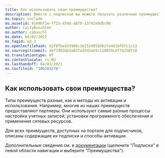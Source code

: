 ```yaml
---
title: Как использовать свои преимущества?
description: Вместе с подпиской вы можете получать различные преимущества, которые активируются и используются по-разному. Например, многие из них предоставляются...
ms.topic: include
ms.assetid: 9109bf1e-f725-439d-a870-13741e0dbc90
author: CaityBuschlen
ms.author: cabuschl
ms.date: 04/02/2021
ms.faqid: q3_2
ms.openlocfilehash: b2f8fbed33908c16252d958d627e4d19f07c1c13
ms.sourcegitcommit: 4bf7d82eb3a837ad5d1ae5c110039cbf74258f18
ms.translationtype: HT
ms.contentlocale: ru-RU
ms.lasthandoff: 04/03/2021
ms.locfileid: "106283278"
---
```

## <a name="how-do-i-use-my-benefits"></a>Как использовать свои преимущества?

Типы преимуществ разные,  как и методы их активации и использования. Например, многие из наших преимуществ предоставляют партнеры.  Они используют самые разные процессы настройки учетных записей, установки программного обеспечения и применения сетевых ресурсов.

Для всех преимуществ, доступных на портале для подписчиков, описаны содержащие их подписки и способы активации.

Дополнительные сведения см. в [документации](https://docs.microsoft.com/visualstudio/subscriptions/about-benefits) (щелкните "Подписки" в левой области навигации и выберите "Преимущества").
